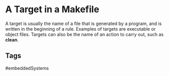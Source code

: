 # A Target in a Makefile

A target is usually the name of a file that is generated by a program, and is written in the beginning of a rule. Examples of targets are executable or object files. Targets can also be the name of an action to carry out, such as **clean**.

<Insert link to clean>

## Tags
#embeddedSystems
